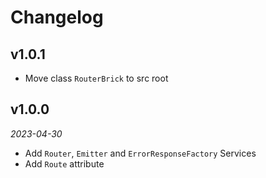 # Changelog

## v1.0.1

- Move class `RouterBrick` to src root

## v1.0.0

*2023-04-30*

- Add `Router`, `Emitter` and `ErrorResponseFactory` Services
- Add `Route` attribute
